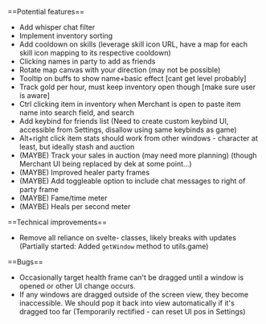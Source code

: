 ==Potential features==

-   Add whisper chat filter
-   Implement inventory sorting
-   Add cooldown on skills (leverage skill icon URL, have a map for each skill icon mapping to its respective cooldown)
-   Clicking names in party to add as friends
-   Rotate map canvas with your direction (may not be possible)
-   Tooltip on buffs to show name+basic effect [cant get level probably]
-   Track gold per hour, must keep inventory open though [make sure user is aware]
-   Ctrl clicking item in inventory when Merchant is open to paste item name into search field, and search
-   Add keybind for friends list (Need to create custom keybind UI, accessible from Settings, disallow using same keybinds as game)
-   Alt+right click item stats should work from other windows - character at least, but ideally stash and auction
-   (MAYBE) Track your sales in auction (may need more planning) (though Merchant UI being replaced by dek at some point...)
-   (MAYBE) Improved healer party frames
-   (MAYBE) Add toggleable option to include chat messages to right of party frame
-   (MAYBE) Fame/time meter
-   (MAYBE) Heals per second meter

==Technical improvements==

-   Remove all reliance on svelte- classes, likely breaks with updates (Partially started: Added `getWindow` method to utils.game)

==Bugs==

-   Occasionally target health frame can't be dragged until a window is opened or other UI change occurs.
-   If any windows are dragged outside of the screen view, they become inaccessible. We should pop it back into view automatically if it's dragged too far (Temporarily rectified - can reset UI pos in Settings)
